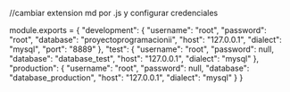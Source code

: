 //cambiar extension md por .js y configurar credenciales

module.exports = {
  "development": {
    "username": "root",
    "password": "root",
    "database": "proyectoprogramacionii",
    "host": "127.0.0.1",
    "dialect": "mysql",
    "port": "8889"
  },
  "test": {
    "username": "root",
    "password": null,
    "database": "database_test",
    "host": "127.0.0.1",
    "dialect": "mysql"
  },
  "production": {
    "username": "root",
    "password": null,
    "database": "database_production",
    "host": "127.0.0.1",
    "dialect": "mysql"
  }
}

